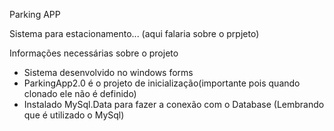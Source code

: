 Parking APP

Sistema para estacionamento... (aqui falaria sobre o prpjeto)

Informações necessárias sobre o projeto

  - Sistema desenvolvido no windows forms
  - ParkingApp2.0 é o projeto de inicialização(importante pois quando clonado ele não é definido)
  - Instalado MySql.Data para fazer a conexão com o Database (Lembrando que é utilizado o MySql)
  
